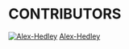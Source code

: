 # CONTRIBUTORS

[![Alex-Hedley](https://avatars3.githubusercontent.com/u/79629950?s=50&v=4)](https://github.com/Alex-Hedley/)
[Alex-Hedley](https://github.com/Alex-Hedley/)

<!-- [![AlexHedley](https://avatars3.githubusercontent.com/u/1573469?s=50&v=4)](https://github.com/AlexHedley/)
[AlexHedley](https://github.com/AlexHedley/) -->